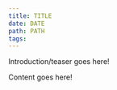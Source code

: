 ```yaml
---
title: TITLE
date: DATE
path: PATH
tags:
---
```


Introduction/teaser goes here!

<div class='fold'></div>

Content goes here!
